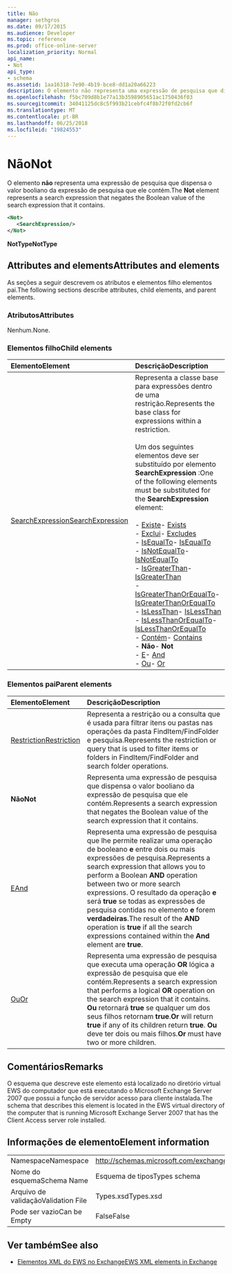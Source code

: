 ```yaml
---
title: Não
manager: sethgros
ms.date: 09/17/2015
ms.audience: Developer
ms.topic: reference
ms.prod: office-online-server
localization_priority: Normal
api_name:
- Not
api_type:
- schema
ms.assetid: 1aa16318-7e90-4b19-bce8-dd1a20a66223
description: O elemento não representa uma expressão de pesquisa que dispensa o valor booliano da expressão de pesquisa que ele contém.
ms.openlocfilehash: f5bc709d8b1e77a13b3598905651ac1750436f03
ms.sourcegitcommit: 34041125dc8c5f993b21cebfc4f8b72f0fd2cb6f
ms.translationtype: MT
ms.contentlocale: pt-BR
ms.lasthandoff: 06/25/2018
ms.locfileid: "19824553"
---
```

# <a name="not"></a><span data-ttu-id="c2a5d-103">Não</span><span class="sxs-lookup"><span data-stu-id="c2a5d-103">Not</span></span>

<span data-ttu-id="c2a5d-104">O elemento **não** representa uma expressão de pesquisa que dispensa o valor booliano da expressão de pesquisa que ele contém.</span><span class="sxs-lookup"><span data-stu-id="c2a5d-104">The **Not** element represents a search expression that negates the Boolean value of the search expression that it contains.</span></span> 
  
```xml
<Not>
   <SearchExpression/>
</Not>
```

 <span data-ttu-id="c2a5d-105">**NotType**</span><span class="sxs-lookup"><span data-stu-id="c2a5d-105">**NotType**</span></span>
## <a name="attributes-and-elements"></a><span data-ttu-id="c2a5d-106">Attributes and elements</span><span class="sxs-lookup"><span data-stu-id="c2a5d-106">Attributes and elements</span></span>

<span data-ttu-id="c2a5d-107">As seções a seguir descrevem os atributos e elementos filho elementos pai.</span><span class="sxs-lookup"><span data-stu-id="c2a5d-107">The following sections describe attributes, child elements, and parent elements.</span></span>
  
### <a name="attributes"></a><span data-ttu-id="c2a5d-108">Atributos</span><span class="sxs-lookup"><span data-stu-id="c2a5d-108">Attributes</span></span>

<span data-ttu-id="c2a5d-109">Nenhum.</span><span class="sxs-lookup"><span data-stu-id="c2a5d-109">None.</span></span>
  
### <a name="child-elements"></a><span data-ttu-id="c2a5d-110">Elementos filho</span><span class="sxs-lookup"><span data-stu-id="c2a5d-110">Child elements</span></span>

|<span data-ttu-id="c2a5d-111">**Elemento**</span><span class="sxs-lookup"><span data-stu-id="c2a5d-111">**Element**</span></span>|<span data-ttu-id="c2a5d-112">**Descrição**</span><span class="sxs-lookup"><span data-stu-id="c2a5d-112">**Description**</span></span>|
|:-----|:-----|
|[<span data-ttu-id="c2a5d-113">SearchExpression</span><span class="sxs-lookup"><span data-stu-id="c2a5d-113">SearchExpression</span></span>](searchexpression.md) <br/> | <span data-ttu-id="c2a5d-114">Representa a classe base para expressões dentro de uma restrição.</span><span class="sxs-lookup"><span data-stu-id="c2a5d-114">Represents the base class for expressions within a restriction.</span></span> <br/><br/><span data-ttu-id="c2a5d-115">Um dos seguintes elementos deve ser substituído por elemento **SearchExpression** :</span><span class="sxs-lookup"><span data-stu-id="c2a5d-115">One of the following elements must be substituted for the **SearchExpression** element:</span></span> <br/> <br/><span data-ttu-id="c2a5d-116">- [Existe](exists.md)</span><span class="sxs-lookup"><span data-stu-id="c2a5d-116">- [Exists](exists.md)</span></span> <br/><span data-ttu-id="c2a5d-117">- [Exclui](excludes.md)</span><span class="sxs-lookup"><span data-stu-id="c2a5d-117">- [Excludes](excludes.md)</span></span> <br/><span data-ttu-id="c2a5d-118">- [IsEqualTo](isequalto.md)</span><span class="sxs-lookup"><span data-stu-id="c2a5d-118">- [IsEqualTo](isequalto.md)</span></span> <br/><span data-ttu-id="c2a5d-119">- [IsNotEqualTo](isnotequalto.md)</span><span class="sxs-lookup"><span data-stu-id="c2a5d-119">- [IsNotEqualTo](isnotequalto.md)</span></span> <br/><span data-ttu-id="c2a5d-120">- [IsGreaterThan](isgreaterthan.md)</span><span class="sxs-lookup"><span data-stu-id="c2a5d-120">- [IsGreaterThan](isgreaterthan.md)</span></span> <br/><span data-ttu-id="c2a5d-121">- [IsGreaterThanOrEqualTo](isgreaterthanorequalto.md)</span><span class="sxs-lookup"><span data-stu-id="c2a5d-121">- [IsGreaterThanOrEqualTo](isgreaterthanorequalto.md)</span></span> <br/><span data-ttu-id="c2a5d-122">- [IsLessThan](islessthan.md)</span><span class="sxs-lookup"><span data-stu-id="c2a5d-122">- [IsLessThan](islessthan.md)</span></span> <br/><span data-ttu-id="c2a5d-123">- [IsLessThanOrEqualTo](islessthanorequalto.md)</span><span class="sxs-lookup"><span data-stu-id="c2a5d-123">- [IsLessThanOrEqualTo](islessthanorequalto.md)</span></span> <br/><span data-ttu-id="c2a5d-124">- [Contém](contains.md)</span><span class="sxs-lookup"><span data-stu-id="c2a5d-124">- [Contains](contains.md)</span></span> <br/><span data-ttu-id="c2a5d-125">- **Não**</span><span class="sxs-lookup"><span data-stu-id="c2a5d-125">- **Not**</span></span> <br/><span data-ttu-id="c2a5d-126">- [E](and.md)</span><span class="sxs-lookup"><span data-stu-id="c2a5d-126">- [And](and.md)</span></span> <br/><span data-ttu-id="c2a5d-127">- [Ou](or.md)</span><span class="sxs-lookup"><span data-stu-id="c2a5d-127">- [Or](or.md)</span></span> <br/> |
   
### <a name="parent-elements"></a><span data-ttu-id="c2a5d-128">Elementos pai</span><span class="sxs-lookup"><span data-stu-id="c2a5d-128">Parent elements</span></span>

|<span data-ttu-id="c2a5d-129">**Elemento**</span><span class="sxs-lookup"><span data-stu-id="c2a5d-129">**Element**</span></span>|<span data-ttu-id="c2a5d-130">**Descrição**</span><span class="sxs-lookup"><span data-stu-id="c2a5d-130">**Description**</span></span>|
|:-----|:-----|
|[<span data-ttu-id="c2a5d-131">Restriction</span><span class="sxs-lookup"><span data-stu-id="c2a5d-131">Restriction</span></span>](restriction.md) <br/> |<span data-ttu-id="c2a5d-132">Representa a restrição ou a consulta que é usada para filtrar itens ou pastas nas operações da pasta FindItem/FindFolder e pesquisa.</span><span class="sxs-lookup"><span data-stu-id="c2a5d-132">Represents the restriction or query that is used to filter items or folders in FindItem/FindFolder and search folder operations.</span></span>  <br/> |
|<span data-ttu-id="c2a5d-133">**Não**</span><span class="sxs-lookup"><span data-stu-id="c2a5d-133">**Not**</span></span> <br/> |<span data-ttu-id="c2a5d-134">Representa uma expressão de pesquisa que dispensa o valor booliano da expressão de pesquisa que ele contém.</span><span class="sxs-lookup"><span data-stu-id="c2a5d-134">Represents a search expression that negates the Boolean value of the search expression that it contains.</span></span>  <br/> |
|[<span data-ttu-id="c2a5d-135">E</span><span class="sxs-lookup"><span data-stu-id="c2a5d-135">And</span></span>](and.md) <br/> |<span data-ttu-id="c2a5d-136">Representa uma expressão de pesquisa que lhe permite realizar uma operação de booleano **e** entre dois ou mais expressões de pesquisa.</span><span class="sxs-lookup"><span data-stu-id="c2a5d-136">Represents a search expression that allows you to perform a Boolean **AND** operation between two or more search expressions.</span></span> <span data-ttu-id="c2a5d-137">O resultado da operação **e** será **true** se todas as expressões de pesquisa contidas no elemento **e** forem **verdadeiras**.</span><span class="sxs-lookup"><span data-stu-id="c2a5d-137">The result of the **AND** operation is **true** if all the search expressions contained within the **And** element are **true**.</span></span>  <br/> |
|[<span data-ttu-id="c2a5d-138">Ou</span><span class="sxs-lookup"><span data-stu-id="c2a5d-138">Or</span></span>](or.md) <br/> |<span data-ttu-id="c2a5d-139">Representa uma expressão de pesquisa que executa uma operação **OR** lógica a expressão de pesquisa que ele contém.</span><span class="sxs-lookup"><span data-stu-id="c2a5d-139">Represents a search expression that performs a logical **OR** operation on the search expression that it contains.</span></span> <span data-ttu-id="c2a5d-140">**Ou** retornará **true** se qualquer um dos seus filhos retornam **true**.</span><span class="sxs-lookup"><span data-stu-id="c2a5d-140">**Or** will return **true** if any of its children return **true**.</span></span> <span data-ttu-id="c2a5d-141">**Ou** deve ter dois ou mais filhos.</span><span class="sxs-lookup"><span data-stu-id="c2a5d-141">**Or** must have two or more children.</span></span>  <br/> |
   
## <a name="remarks"></a><span data-ttu-id="c2a5d-142">Comentários</span><span class="sxs-lookup"><span data-stu-id="c2a5d-142">Remarks</span></span>

<span data-ttu-id="c2a5d-143">O esquema que descreve este elemento está localizado no diretório virtual EWS do computador que está executando o Microsoft Exchange Server 2007 que possui a função de servidor acesso para cliente instalada.</span><span class="sxs-lookup"><span data-stu-id="c2a5d-143">The schema that describes this element is located in the EWS virtual directory of the computer that is running Microsoft Exchange Server 2007 that has the Client Access server role installed.</span></span>
  
## <a name="element-information"></a><span data-ttu-id="c2a5d-144">Informações de elemento</span><span class="sxs-lookup"><span data-stu-id="c2a5d-144">Element information</span></span>

|||
|:-----|:-----|
|<span data-ttu-id="c2a5d-145">Namespace</span><span class="sxs-lookup"><span data-stu-id="c2a5d-145">Namespace</span></span>  <br/> |http://schemas.microsoft.com/exchange/services/2006/types  <br/> |
|<span data-ttu-id="c2a5d-146">Nome do esquema</span><span class="sxs-lookup"><span data-stu-id="c2a5d-146">Schema Name</span></span>  <br/> |<span data-ttu-id="c2a5d-147">Esquema de tipos</span><span class="sxs-lookup"><span data-stu-id="c2a5d-147">Types schema</span></span>  <br/> |
|<span data-ttu-id="c2a5d-148">Arquivo de validação</span><span class="sxs-lookup"><span data-stu-id="c2a5d-148">Validation File</span></span>  <br/> |<span data-ttu-id="c2a5d-149">Types.xsd</span><span class="sxs-lookup"><span data-stu-id="c2a5d-149">Types.xsd</span></span>  <br/> |
|<span data-ttu-id="c2a5d-150">Pode ser vazio</span><span class="sxs-lookup"><span data-stu-id="c2a5d-150">Can be Empty</span></span>  <br/> |<span data-ttu-id="c2a5d-151">False</span><span class="sxs-lookup"><span data-stu-id="c2a5d-151">False</span></span>  <br/> |
   
## <a name="see-also"></a><span data-ttu-id="c2a5d-152">Ver também</span><span class="sxs-lookup"><span data-stu-id="c2a5d-152">See also</span></span>

- [<span data-ttu-id="c2a5d-153">Elementos XML do EWS no Exchange</span><span class="sxs-lookup"><span data-stu-id="c2a5d-153">EWS XML elements in Exchange</span></span>](ews-xml-elements-in-exchange.md)

